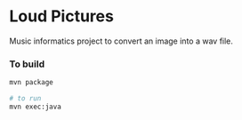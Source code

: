 Loud Pictures
=============

Music informatics project to convert an image into a wav file.


### To build
```bash
mvn package

# to run
mvn exec:java
```
